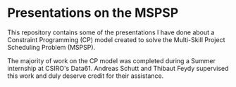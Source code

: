 # Presentations on the MSPSP
This repository contains some of the presentations I
have done about a Constraint Programming (CP) model created
to solve the Multi-Skill Project Scheduling Problem (MSPSP).

The majority of work on the CP model was completed during a
Summer internship at CSIRO's Data61.
Andreas Schutt and Thibaut Feydy supervised this work and duly deserve
credit for their assistance.